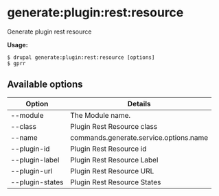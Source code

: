# generate:plugin:rest:resource
Generate plugin rest resource

**Usage:**
```
$ drupal generate:plugin:rest:resource [options]
$ gprr  
```

## Available options
Option | Details
-------|-------------
--module | The Module name.
--class | Plugin Rest Resource class
--name | commands.generate.service.options.name
--plugin-id | Plugin Rest Resource id
--plugin-label | Plugin Rest Resource Label
--plugin-url | Plugin Rest Resource URL
--plugin-states | Plugin Rest Resource States
